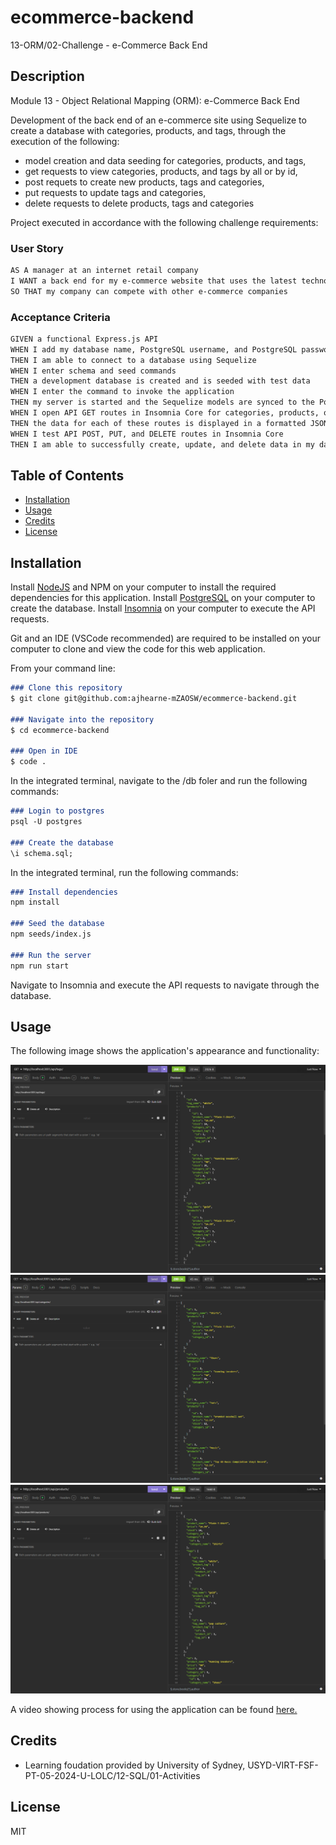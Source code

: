 # ecommerce-backend

13-ORM/02-Challenge - e-Commerce Back End

## Description

Module 13 - Object Relational Mapping (ORM): e-Commerce Back End

Development of the back end of an e-commerce site using Sequelize to create a database with categories, products, and tags, through the execution of the following:

- model creation and data seeding for categories, products, and tags,
- get requests to view categories, products, and tags by all or by id,
- post requets to create new products, tags and categories,
- put requests to update tags and categories,
- delete requests to delete products, tags and categories

Project executed in accordance with the following challenge requirements:

### User Story

```md
AS A manager at an internet retail company
I WANT a back end for my e-commerce website that uses the latest technologies
SO THAT my company can compete with other e-commerce companies
```

### Acceptance Criteria

```md
GIVEN a functional Express.js API
WHEN I add my database name, PostgreSQL username, and PostgreSQL password to an environment variable file
THEN I am able to connect to a database using Sequelize
WHEN I enter schema and seed commands
THEN a development database is created and is seeded with test data
WHEN I enter the command to invoke the application
THEN my server is started and the Sequelize models are synced to the PostgreSQL database
WHEN I open API GET routes in Insomnia Core for categories, products, or tags
THEN the data for each of these routes is displayed in a formatted JSON
WHEN I test API POST, PUT, and DELETE routes in Insomnia Core
THEN I am able to successfully create, update, and delete data in my database
```

## Table of Contents

- [Installation](#installation)
- [Usage](#usage)
- [Credits](#credits)
- [License](#license)

## Installation

Install [NodeJS](https://nodejs.org/en) and NPM on your computer to install the required dependencies for this application.
Install [PostgreSQL](https://www.postgresql.org/download/) on your computer to create the database.
Install [Insomnia](https://insomnia.rest/) on your computer to execute the API requests.

Git and an IDE (VSCode recommended) are required to be installed on your computer to clone and view the code for this web application.

From your command line:

```md
### Clone this repository
$ git clone git@github.com:ajhearne-mZAOSW/ecommerce-backend.git

### Navigate into the repository
$ cd ecommerce-backend

### Open in IDE
$ code .
```

In the integrated terminal, navigate to the /db foler and run the following commands:

```md
### Login to postgres
psql -U postgres

### Create the database
\i schema.sql;
```

In the integrated terminal, run the following commands:

```md
### Install dependencies
npm install

### Seed the database
npm seeds/index.js

### Run the server
npm run start
```

Navigate to Insomnia and execute the API requests to navigate through the database.

## Usage

The following image shows the application's appearance and functionality:

![Insomnia windows feature the get requets for api/tags](./assets/tags_get.png)
![Insomnia windows feature the get requets for api/categories](./assets/categories_get.png)
![Insomnia windows feature the get requets for and api/products](./assets/products_get.png)

A video showing process for using the application can be found [here.](./assets/Hearne_eCommerceBackEnd_Demo.webm)

## Credits

- Learning foudation provided by University of Sydney, USYD-VIRT-FSF-PT-05-2024-U-LOLC/12-SQL/01-Activities

## License

MIT
